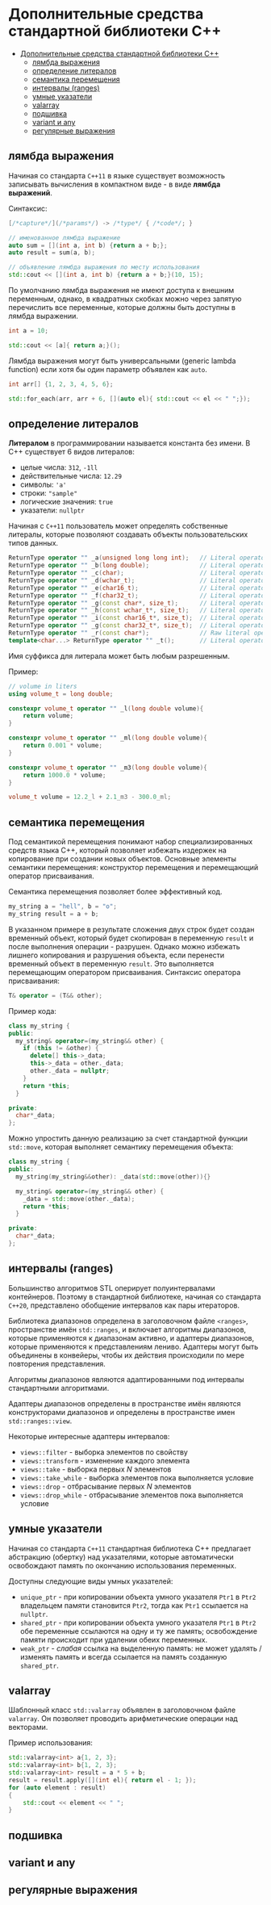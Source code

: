 # Дополнительные средства стандартной библиотеки С++

- [Дополнительные средства стандартной библиотеки С++](#дополнительные-средства-стандартной-библиотеки-с)
  - [лямбда выражения](#лямбда-выражения)
  - [определение литералов](#определение-литералов)
  - [семантика перемещения](#семантика-перемещения)
  - [интервалы (ranges)](#интервалы-ranges)
  - [умные указатели](#умные-указатели)
  - [valarray](#valarray)
  - [подшивка](#подшивка)
  - [variant и any](#variant-и-any)
  - [регулярные выражения](#регулярные-выражения)

## лямбда выражения

Начиная со стандарта `C++11` в языке существует возможность записывать вычисления в компактном виде - в виде __лямбда выражений__.

Синтаксис:

```cpp
[/*capture*/](/*params*/) -> /*type*/ { /*code*/; }
```

```cpp
// именованное лямбда выражение
auto sum = [](int a, int b) {return a + b;};
auto result = sum(a, b);

// объявление лямбда выражения по месту использования
std::cout << [](int a, int b) {return a + b;}(10, 15);
```

По умолчанию лямбда выражения не имеют доступа к внешним переменным, однако, в квадратных скобках можно через запятую перечислить все переменные, которые должны быть доступны в лямбда выражении.

```cpp
int a = 10;

std::cout << [a]{ return a;}();
```

Лямбда выражения могут быть универсальными (generic lambda function) если хотя бы один параметр объявлен как `auto`.

```cpp
int arr[] {1, 2, 3, 4, 5, 6};

std::for_each(arr, arr + 6, [](auto el){ std::cout << el << " ";});
```

## определение литералов

__Литералом__ в программировании называется константа без имени. В С++ существует 6 видов литералов:

 * целые числа: `312`, `-1ll`
 * действительные числа: `12.29`
 * символы: `'a'`
 * строки: `"sample"`
 * логические значения: `true`
 * указатели: `nullptr`

Начиная с `C++11` пользователь может определять собственные литералы, которые позволяют создавать объекты пользовательских типов данных.

```cpp
ReturnType operator "" _a(unsigned long long int);   // Literal operator for user-defined INTEGRAL literal
ReturnType operator "" _b(long double);              // Literal operator for user-defined FLOATING literal
ReturnType operator "" _c(char);                     // Literal operator for user-defined CHARACTER literal
ReturnType operator "" _d(wchar_t);                  // Literal operator for user-defined CHARACTER literal
ReturnType operator "" _e(char16_t);                 // Literal operator for user-defined CHARACTER literal
ReturnType operator "" _f(char32_t);                 // Literal operator for user-defined CHARACTER literal
ReturnType operator "" _g(const char*, size_t);      // Literal operator for user-defined STRING literal
ReturnType operator "" _h(const wchar_t*, size_t);   // Literal operator for user-defined STRING literal
ReturnType operator "" _i(const char16_t*, size_t);  // Literal operator for user-defined STRING literal
ReturnType operator "" _g(const char32_t*, size_t);  // Literal operator for user-defined STRING literal
ReturnType operator "" _r(const char*);              // Raw literal operator
template<char...> ReturnType operator "" _t();       // Literal operator template
```

Имя суффикса для литерала может быть любым разрешенным.

Пример:

```cpp
// volume in liters
using volume_t = long double;

constexpr volume_t operator "" _l(long double volume){
    return volume;
}

constexpr volume_t operator "" _ml(long double volume){
    return 0.001 * volume;
}

constexpr volume_t operator "" _m3(long double volume){
    return 1000.0 * volume;
}

volume_t volume = 12.2_l + 2.1_m3 - 300.0_ml;
```

## семантика перемещения

Под семантикой перемещения понимают набор специализированных средств языка С++, который позволяет избежать издержек на копирование при создании новых объектов. Основные элементы семантики перемещения: конструктор перемещения и перемещающий оператор присваивания.

Семантика перемещения позволяет более эффективный код.

```cpp
my_string a = "hell", b = "o";
my_string result = a + b;
```

В указанном примере в результате сложения двух строк будет создан временный объект, который будет скопирован в переменную `result` и после выполнения операции - разрушен. Однако можно избежать лишнего копирования и разрушения объекта, если перенести временный объект в переменную `result`. Это выполняется перемещающим оператором присваивания. Синтаксис оператора присваивания:

```cpp
T& operator = (T&& other);
```

Пример кода:

```cpp
class my_string {
public:
  my_string& operator=(my_string&& other) {
    if (this != &other) {
      delete[] this->_data;
      this->_data = other._data;
      other._data = nullptr;
    }
    return *this;
  }

private:
  char*_data;
};
```

Можно упростить данную реализацию за счет стандартной функции `std::move`, которая выполняет семантику перемещения объекта:

```cpp
class my_string {
public:
  my_string(my_string&&other): _data(std::move(other)){}

  my_string& operator=(my_string&& other) {
    _data = std::move(other._data);
    return *this;
  }

private:
  char*_data;
};
```

## интервалы (ranges)

Большинство алгоритмов STL оперирует полуинтервалами контейнеров. Поэтому в стандартной библиотеке, начиная со стандарта `C++20`, представлено обобщение интервалов как пары итераторов.

Библиотека диапазонов определена в заголовочном файле `<ranges>`, пространстве имён `std::ranges`, и включает алгоритмы диапазонов, которые применяются к диапазонам активно, и адаптеры диапазонов, которые применяются к представлениям лениво. Адаптеры могут быть объединены в конвейеры, чтобы их действия происходили по мере повторения представления.

Алгоритмы диапазонов являются адаптированными под интервалы стандартными алгоритмами.

Адаптеры диапазонов определены в пространстве имён являются конструкторами диапазонов и определены в пространстве имен `std::ranges::view`.

Некоторые интересные адаптеры интервалов:

 * `views::filter` - выборка элементов по свойству
 * `views::transform` - изменение каждого элемента
 * `views::take` - выборка первых _N_ элементов
 * `views::take_while` - выборка элементов пока выполняется условие
 * `views::drop` - отбрасывание первых _N_ элементов
 * `views::drop_while` - отбрасывание элементов пока выполняется условие

## умные указатели

Начиная со стандарта `C++11` стандартная библиотека С++ предлагает абстракцию (обертку) над указателями, которые автоматически освобождают память по окончанию использования переменных.

Доступны следующие виды умных указателей:

* `unique_ptr` - при копировании объекта умного указателя `Ptr1` в `Ptr2` владельцем памяти становится `Ptr2`, тогда как `Ptr1` ссылается на `nullptr`.
* `shared_ptr` - при копировании объекта умного указателя `Ptr1` в `Ptr2` обе переменные ссылаются на одну и ту же память; освобождение памяти происходит при удалении обеих переменных.
* `weak_ptr` - _слабая_ ссылка на выделенную память: не может удалять / изменять память и всегда ссылается на память созданную `shared_ptr`.

## valarray

Шаблонный класс `std::valarray` объявлен в заголовочном файле `valarray`. Он позволяет проводить арифметические операции над векторами.

Пример использования:

```cpp
std::valarray<int> a{1, 2, 3};
std::valarray<int> b{1, 2, 3};
std::valarray<int> result = a * 5 + b;
result = result.apply([](int el){ return el - 1; });
for (auto element : result)
{
    std::cout << element << " ";
}
```

## подшивка

## variant и any

## регулярные выражения

